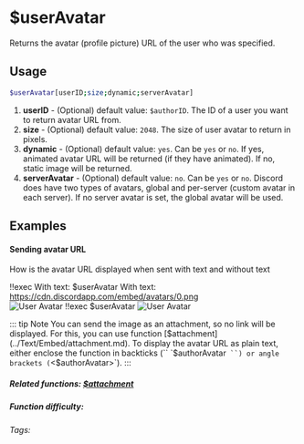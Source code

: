 # $userAvatar

Returns the avatar (profile picture) URL of the user who was specified.

## Usage
```bash
$userAvatar[userID;size;dynamic;serverAvatar]
```
1. **userID** - (Optional) default value: `$authorID`. The ID of a user you want to return avatar URL from.
2. **size** - (Optional) default value: `2048`. The size of user avatar to return in pixels.
3. **dynamic** - (Optional) default value: `yes`. Can be `yes` or `no`. If yes, animated avatar URL will be returned (if they have animated). If no, static image will be returned.
4. **serverAvatar** - (Optional) default value: `no`. Can be `yes` or `no`. Discord does have two types of avatars, global and per-server (custom avatar in each server). If no server avatar is set, the global avatar will be used.

## Examples

#### Sending avatar URL

How is the avatar URL displayed when sent with text and without text

<discord-messages>
    <discord-message :bot="false" role-color="#d6e0ff" author="User" avatar="https://cdn.discordapp.com/embed/avatars/0.png">
        !!exec With text: $userAvatar
    </discord-message>
    <discord-message :bot="true" role-color="#5fb0fa" author="Custom Command" avatar="https://doc.ccommandbot.com/bot-profile.png">
        With text: <a href="https://cdn.discordapp.com/embed/avatars/0.png">
        https://cdn.discordapp.com/embed/avatars/0.png
        </a><br>
        <img src="https://cdn.discordapp.com/embed/avatars/0.png" alt="User Avatar" style="vertical-align: text-bottom;" />
    </discord-message>
    <discord-message :bot="false" role-color="#d6e0ff" author="User" avatar="https://cdn.discordapp.com/embed/avatars/0.png">
        !!exec $userAvatar
    </discord-message>
    <discord-message :bot="true" role-color="#5fb0fa" author="Custom Command" avatar="https://doc.ccommandbot.com/bot-profile.png">
        <img src="https://cdn.discordapp.com/embed/avatars/0.png" alt="User Avatar" style="vertical-align: text-bottom;" />
    </discord-message>
</discord-messages>

::: tip Note
You can send the image as an attachment, so no link will be displayed. For this, you can use function [$attachment](../Text/Embed/attachment.md).
To display the avatar URL as plain text, either enclose the function in backticks (`` `$authorAvatar` ``) or angle brackets (`<$authorAvatar>`).
:::

##### Related functions: [$attachment](../Text/Embed/attachment.md)

##### Function difficulty: <Badge type="tip" text="Easy" vertical="middle"/>
###### Tags: <Badge type="tip" text="Image" vertical="middle"/> <Badge type="tip" text="Avatar" vertical="middle"/> <Badge type="tip" text="Attachment" vertical="middle"/> <Badge type="tip" text="profile picture" vertical="middle"/>